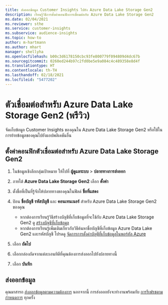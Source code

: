 ```yaml
---
title: ส่งออกข้อมูล Customer Insights ไปยัง Azure Data Lake Storage Gen2
description: เรียนรู้วิธีการตั้งค่าคอนฟิกการเชื่อมต่อกับ Azure Data Lake Storage Gen2
ms.date: 02/04/2021
ms.reviewer: sthe
ms.service: customer-insights
ms.subservice: audience-insights
ms.topic: how-to
author: m-hartmann
ms.author: mhart
manager: shellyha
ms.openlocfilehash: b00c3d6178150cbc93fe800779f094809d4dc67b
ms.sourcegitcommit: 0260ed244b97c2fd0be5e9a084c4c489358e8d4f
ms.translationtype: HT
ms.contentlocale: th-TH
ms.lasthandoff: 02/18/2021
ms.locfileid: "5477202"
---
```

# <a name="connector-for-azure-data-lake-storage-gen2-preview"></a>ตัวเชื่อมต่อสำหรับ Azure Data Lake Storage Gen2 (พรีวิว)

จัดเก็บข้อมูล Customer Insights ของคุณใน Azure Data Lake Storage Gen2 หรือใช้ในการย้ายข้อมูลของคุณไปยังแอปพลิเคชันอื่น

## <a name="configure-the-connector-for-azure-data-lake-storage-gen2"></a>ตั้งค่าคอนฟิกตัวเชื่อมต่อสำหรับ Azure Data Lake Storage Gen2

1. ในข้อมูลเชิงลึกกลุ่มเป้าหมาย ให้ไปที่ **ผู้ดูแลระบบ** > **ปลายทางการส่งออก**

1. ภายใต้ **Azure Data Lake Storage Gen2** เลือก **ตั้งค่า**

1. ตั้งชื่อที่เป็นที่รู้จักให้ปลายทางของคุณในฟิลด์ **ชื่อที่แสดง**

1. ป้อน **ชื่อบัญชี** **รหัสบัญชี** และ **คอนเทนเนอร์** สำหรับ Azure Data Lake Storage Gen2 ของคุณ
    - หากต้องการเรียนรู้วิธีสร้างบัญชีที่เก็บข้อมูลที่จะใช้กับ Azure Data Lake Storage Gen2 ดู [สร้างบัญชีที่เก็บข้อมูล](https://docs.microsoft.com/azure/storage/blobs/create-data-lake-storage-account) 
    - หากต้องการเรียนรู้เพิ่มเติมเกี่ยวกับวิธีค้นหาชื่อบัญชีที่เก็บข้อมูล Azure Data Lake Gen2 และรหัสบัญชี โปรดดู [จัดการการตั้งค่าบัญชีที่เก็บข้อมูลในพอร์ทัล Azure](https://docs.microsoft.com/azure/storage/common/storage-account-manage)

1. เลือก **ถัดไป**

1. เลือกกล่องถัดจากแต่ละเอนทิตีที่คุณต้องการส่งออกไปยังปลายทางนี้

1. เลือก **บันทึก**

## <a name="export-the-data"></a>ส่งออกข้อมูล

คุณมาสารถ [ส่งออกข้อมูลตามความต้องการ](export-destinations.md#export-data-on-demand) นอกจากนี้ การส่งออกยังจะทำงานพร้อมกับ [การรีเฟรชตามกำหนดการ](system.md#schedule-tab) ทุกครั้ง
